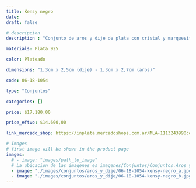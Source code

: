 ```yaml
---
title: Kensy negro
date: 
draft: false

# descripcion
description : "Conjunto de aros y dije de plata con cristal y marquesita"

materials: Plata 925

color: Plateado

dimensions: "1,3cm x 2,5cm (dije) - 1,3cm x 2,7cm (aros)"

code: 06-18-1054

type: "Conjuntos"

categories: []

price: $17.180,00

price_eftvo: $14.600,00

link_mercado_shop: https://inplata.mercadoshops.com.ar/MLA-1113243990conjuntos-aros-y-dije-kensy-negro-_JM

# Images
# first image will be shown in the product page
images:
  # - image: "images/path_to_image"
  # La ubicacion de las imagenes es imagenes/Conjuntos/Conjuntos.Aros y Dije/06-18-1054-kensy-negro
  - image: "./images/conjuntos/aros_y_dije/06-18-1054-kensy-negro_a.jpg"
  - image: "./images/conjuntos/aros_y_dije/06-18-1054-kensy-negro_b.jpg"
---
```

